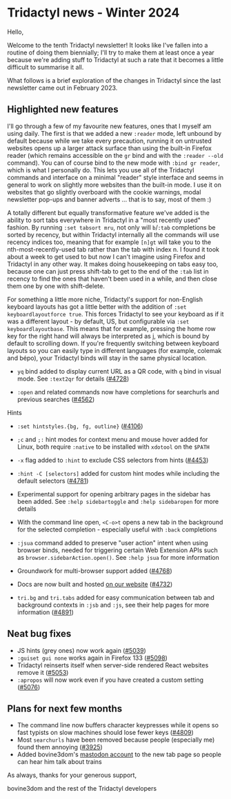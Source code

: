 # Tridactyl news - Winter 2024

Hello,

Welcome to the tenth Tridactyl newsletter! It looks like I've fallen into a routine of doing them biennially; I'll try to make them at least once a year because we're adding stuff to Tridactyl at such a rate that it becomes a little difficult to summarise it all.

What follows is a brief exploration of the changes in Tridactyl since the last newsletter came out in February 2023.

## Highlighted new features

I'll go through a few of my favourite new features, ones that I myself am using daily. The first is that we added a new `:reader` mode, left unbound by default because while we take every precaution, running it on untrusted websites opens up a larger attack surface than using the built-in Firefox reader (which remains accessible on the `gr` bind and with the `:reader --old` command). You can of course bind to the new mode with `:bind gr reader`, which is what I personally do. This lets you use all of the Tridactyl commands and interface on a minimal "reader" style interface and seems in general to work on slightly more websites than the built-in mode. I use it on websites that go slightly overboard with the cookie warnings, modal newsletter pop-ups and banner adverts ... that is to say, most of them :)

A totally different but equally transformative feature we've added is the ability to sort tabs everywhere in Tridactyl in a "most recently used" fashion. By running `:set tabsort mru`, not only will `b`/`:tab` completions be sorted by recency, but within Tridactyl internally all the commands will use recency indices too, meaning that for example `[n]gt` will take you to the nth-most-recently-used tab rather than the tab with index n. I found it took about a week to get used to but now I can't imagine using Firefox and Tridactyl in any other way. It makes doing housekeeping on tabs easy too, because one can just press shift-tab to get to the end of the `:tab` list in recency to find the ones that haven't been used in a while, and then close them one by one with shift-delete.

For something a little more niche, Tridactyl's support for non-English keyboard layouts has got a little better with the addition of `:set keyboardlayoutforce true`. This forces Tridactyl to see your keyboard as if it was a different layout - by default, US, but configurable via `:set keyboardlayoutbase`. This means that for example, pressing the home row key for the right hand will always be interpreted as j, which is bound by default to scrolling down. If you're frequently switching between keyboard layouts so you can easily type in different languages (for example, colemak and bépo), your Tridactyl binds will stay in the same physical location.

-   `yq` bind added to display current URL as a QR code, with `q` bind in visual mode. See `:text2qr` for details ([#4728](https://github.com/tridactyl/tridactyl/issues/4728))

-   `:open` and related commands now have completions for searchurls and previous searches ([#4562](https://github.com/tridactyl/tridactyl/issues/4562))

Hints
- `:set hintstyles.{bg, fg, outline}` ([#4106](https://github.com/tridactyl/tridactyl/issues/4106))
- `;c` and `;:` hint modes for context menu and mouse hover added for Linux, both require `:native` to be installed with `xdotool` on the `$PATH`
-   `-x` flag added to `:hint` to exclude CSS selectors from hints ([#4453](https://github.com/tridactyl/tridactyl/issues/4453))
-   `:hint -C [selectors]` added for custom hint modes while including the default selectors ([#4781](https://github.com/tridactyl/tridactyl/issues/4781))


-   Experimental support for opening arbitrary pages in the sidebar has been added. See `:help sidebartoggle` and `:help sidebaropen` for more details
-   With the command line open, `<C-o>t` opens a new tab in the background for the selected completion - especially useful with `:back` completions
-   `:jsua` command added to preserve "user action" intent when using browser binds, needed for triggering certain Web Extension APIs such as `browser.sidebarAction.open()`. See `:help jsua` for more information
-   Groundwork for multi-browser support added ([#4768](https://github.com/tridactyl/tridactyl/issues/4768))
-   Docs are now built and hosted [on our website](https://tridactyl.xyz/build/static/docs/modules/_src_excmds_.html) ([#4732](https://github.com/tridactyl/tridactyl/issues/4732))


- `tri.bg` and `tri.tabs` added for easy communication between tab and background contexts in `:jsb` and `:js`, see their help pages for more information ([#4891](https://github.com/tridactyl/tridactyl/issues/4891))

## Neat bug fixes

- JS hints (grey ones) now work again ([#5039](https://github.com/tridactyl/tridactyl/issues/5039))
- `:guiset gui none` works again in Firefox 133 ([#5098](https://github.com/tridactyl/tridactyl/issues/5098))
- Tridactyl reinserts itself when server-side rendered React websites remove it ([#5053](https://github.com/tridactyl/tridactyl/issues/5053))
- `:apropos` will now work even if you have created a custom setting ([#5076](https://github.com/tridactyl/tridactyl/issues/5076))

## Plans for next few months

- The command line now buffers character keypresses while it opens so fast typists on slow machines should lose fewer keys ([#4809](https://github.com/tridactyl/tridactyl/issues/4809))
- Most `searchurls` have been removed because people (especially me) found them annoying ([#3925](https://github.com/tridactyl/tridactyl/issues/3925))
- Added bovine3dom's [mastodon account](https://masto.ai/@bovine3dom) to the new tab page so people can hear him talk about trains

As always, thanks for your generous support,

bovine3dom and the rest of the Tridactyl developers

